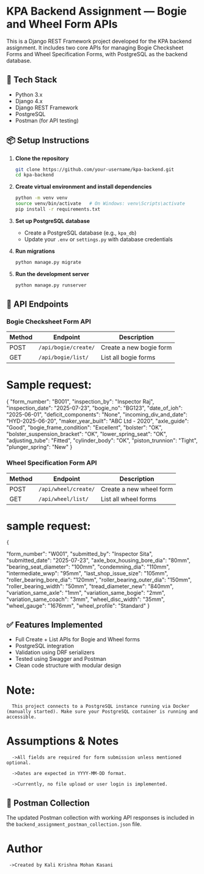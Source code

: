 # KPA Backend Assignment — Bogie and Wheel Form APIs

This is a Django REST Framework project developed for the KPA backend assignment. It includes two core APIs for managing Bogie Checksheet Forms and Wheel Specification Forms, with PostgreSQL as the backend database.

## 🚀 Tech Stack

- Python 3.x  
- Django 4.x  
- Django REST Framework  
- PostgreSQL  
- Postman (for API testing)

## 📦 Setup Instructions

1. **Clone the repository**
   ```bash
   git clone https://github.com/your-username/kpa-backend.git
   cd kpa-backend
   ```

2. **Create virtual environment and install dependencies**
   ```bash
   python -m venv venv
   source venv/bin/activate   # On Windows: venv\Scripts\activate
   pip install -r requirements.txt
   ```

3. **Set up PostgreSQL database**
   - Create a PostgreSQL database (e.g., `kpa_db`)
   - Update your `.env` or `settings.py` with database credentials

4. **Run migrations**
   ```bash
   python manage.py migrate
   ```

5. **Run the development server**
   ```bash
   python manage.py runserver
   ```

## 📮 API Endpoints

### Bogie Checksheet Form API

| Method | Endpoint              | Description               |
|--------|-----------------------|---------------------------|
| POST   | `/api/bogie/create/`  | Create a new bogie form   |
| GET    | `/api/bogie/list/`    | List all bogie forms      |

# Sample request:
    
  {
   "form_number": "B001",
   "inspection_by": "Inspector Raj",
   "inspection_date": "2025-07-23",
   "bogie_no": "BG123",
   "date_of_ioh": "2025-06-01",
   "deficit_components": "None",
   "incoming_div_and_date": "HYD-2025-06-20",
   "maker_year_built": "ABC Ltd - 2020",
   "axle_guide": "Good",
   "bogie_frame_condition": "Excellent",
   "bolster": "OK",
   "bolster_suspension_bracket": "OK",
   "lower_spring_seat": "OK",
   "adjusting_tube": "Fitted",
   "cylinder_body": "OK",
   "piston_trunnion": "Tight",
   "plunger_spring": "New"
}



### Wheel Specification Form API

| Method | Endpoint              | Description                   |
|--------|-----------------------|-------------------------------|
| POST   | `/api/wheel/create/`  | Create a new wheel form       |
| GET    | `/api/wheel/list/`    | List all wheel forms          |

# sample request:

    {
  "form_number": "W001",
  "submitted_by": "Inspector Sita",
  "submitted_date": "2025-07-23",
  "axle_box_housing_bore_dia": "80mm",
  "bearing_seat_diameter": "100mm",
  "condemning_dia": "110mm",
  "intermediate_wwp": "95mm",
  "last_shop_issue_size": "105mm",
  "roller_bearing_bore_dia": "120mm",
  "roller_bearing_outer_dia": "150mm",
  "roller_bearing_width": "50mm",
  "tread_diameter_new": "840mm",
  "variation_same_axle": "1mm",
  "variation_same_bogie": "2mm",
  "variation_same_coach": "3mm",
  "wheel_disc_width": "35mm",
  "wheel_gauge": "1676mm",
  "wheel_profile": "Standard"
}        
  

## ✅ Features Implemented

- Full Create + List APIs for Bogie and Wheel forms
- PostgreSQL integration
- Validation using DRF serializers
- Tested using Swagger and Postman
- Clean code structure with modular design


# Note:
      This project connects to a PostgreSQL instance running via Docker (manually started). Make sure your PostgreSQL container is running and accessible.

 # Assumptions & Notes
      ->All fields are required for form submission unless mentioned optional.

      ->Dates are expected in YYYY-MM-DD format.

      ->Currently, no file upload or user login is implemented.

## 📂 Postman Collection

The updated Postman collection with working API responses is included in the `backend_assignment_postman_collection.json` file.

# Author
     ->Created by Kali Krishna Mohan Kasani
